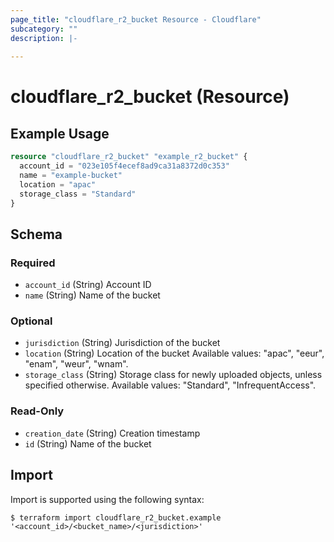 ```yaml
---
page_title: "cloudflare_r2_bucket Resource - Cloudflare"
subcategory: ""
description: |-
  
---
```


# cloudflare_r2_bucket (Resource)



## Example Usage

```terraform
resource "cloudflare_r2_bucket" "example_r2_bucket" {
  account_id = "023e105f4ecef8ad9ca31a8372d0c353"
  name = "example-bucket"
  location = "apac"
  storage_class = "Standard"
}
```

<!-- schema generated by tfplugindocs -->
## Schema

### Required

- `account_id` (String) Account ID
- `name` (String) Name of the bucket

### Optional

- `jurisdiction` (String) Jurisdiction of the bucket
- `location` (String) Location of the bucket
Available values: "apac", "eeur", "enam", "weur", "wnam".
- `storage_class` (String) Storage class for newly uploaded objects, unless specified otherwise.
Available values: "Standard", "InfrequentAccess".

### Read-Only

- `creation_date` (String) Creation timestamp
- `id` (String) Name of the bucket

## Import

Import is supported using the following syntax:

```shell
$ terraform import cloudflare_r2_bucket.example '<account_id>/<bucket_name>/<jurisdiction>'
```

